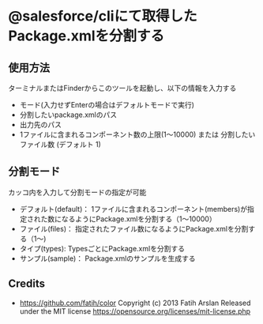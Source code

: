 # @salesforce/cliにて取得したPackage.xmlを分割する

## 使用方法
ターミナルまたはFinderからこのツールを起動し、以下の情報を入力する
- モード(入力せずEnterの場合はデフォルトモードで実行)
- 分割したいpackage.xmlのパス
- 出力先のパス
- 1ファイルに含まれるコンポーネント数の上限(1〜10000) または 分割したいファイル数 (デフォルト 1)

## 分割モード
カッコ内を入力して分割モードの指定が可能
- デフォルト(default)： 1ファイルに含まれるコンポーネント(members)が指定された数になるようにPackage.xmlを分割する（1〜10000）
- ファイル(files)： 指定されたファイル数になるようにPackage.xmlを分割する（1〜)
- タイプ(types): TypesごとにPackage.xmlを分割する
- サンプル(sample)： Package.xmlのサンプルを生成する 

## Credits

- https://github.com/fatih/color
Copyright (c) 2013 Fatih Arslan
Released under the MIT license
https://opensource.org/licenses/mit-license.php